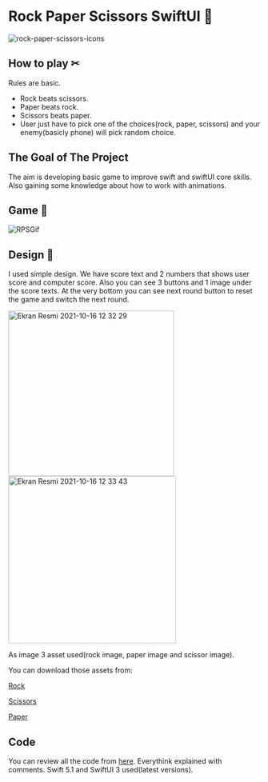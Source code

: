 # Rock Paper Scissors SwiftUI 🤘
![rock-paper-scissors-icons](https://user-images.githubusercontent.com/87194129/137582401-370c6400-3894-4703-bb0a-b6ed1262264a.jpeg)

## How to play ✂
 Rules are basic.
- Rock beats scissors.
- Paper beats rock.
- Scissors beats paper.
- User just have to pick one of the choices(rock, paper, scissors) and your enemy(basicly phone) will pick random choice.

## The Goal of The Project
The aim is developing basic game to improve swift and swiftUI core skills. Also gaining some knowledge about how to work with animations.

## Game 🎲

![RPSGif](https://user-images.githubusercontent.com/87194129/137584262-53f8594c-0b5b-4270-a105-f2a5a9ef0ad1.gif)

## Design 📱
I used simple design. We have score text and 2 numbers that shows user score and computer score. Also you can see 3 buttons and 1 image under the score texts. At the very bottom you can see next round button to reset the game and switch the next round. 

<img width="331" alt="Ekran Resmi 2021-10-16 12 32 29" src="https://user-images.githubusercontent.com/87194129/137583534-b7a2f86f-8569-4224-a596-15edc78fa42a.png">             <img width="335" alt="Ekran Resmi 2021-10-16 12 33 43" src="https://user-images.githubusercontent.com/87194129/137583539-88c3ccf7-fc4c-43ea-a716-a08bb9b311dd.png">

As image 3 asset used(rock image, paper image and scissor image).

You can download those assets from:

[Rock](https://github.com/alpsudilbilir/Rock-Paper-Scissors-SwiftUI/raw/master/Rock-Paper-Scissors/Assets.xcassets/rock.imageset/rock.png)

[Scissors](https://github.com/alpsudilbilir/Rock-Paper-Scissors-SwiftUI/raw/master/Rock-Paper-Scissors/Assets.xcassets/scissors.imageset/scissors.png)

[Paper](https://github.com/alpsudilbilir/Rock-Paper-Scissors-SwiftUI/raw/master/Rock-Paper-Scissors/Assets.xcassets/paper.imageset/paper.png)

## Code
You can review all the code from [here](https://github.com/alpsudilbilir/Rock-Paper-Scissors-SwiftUI/blob/master/Rock-Paper-Scissors/ContentView.swift). 
Everythink explained with comments. Swift 5.1 and SwiftUI 3 used(latest versions).



